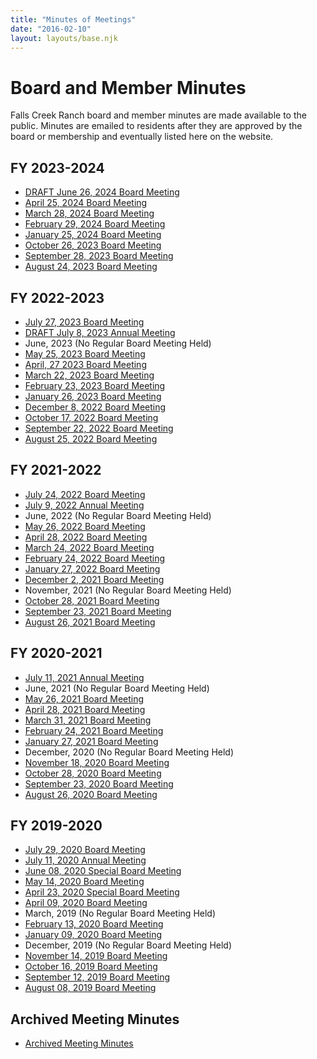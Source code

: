 ```yaml
---
title: "Minutes of Meetings"
date: "2016-02-10"
layout: layouts/base.njk
---
```


# Board and Member Minutes

Falls Creek Ranch board and member minutes are made available to the public. Minutes are emailed to residents after they are approved by the board or membership and eventually listed here on the website.

## FY 2023-2024

- [DRAFT June 26, 2024 Board Meeting](/uploads/documents/minutes/minutes_2024_06_26_draft.pdf)
- [April 25, 2024 Board Meeting](/uploads/documents/minutes/minutes_2024_04_25.pdf)
- [March 28, 2024 Board Meeting](/uploads/documents/minutes/minutes_2024_03_28.pdf)
- [February 29, 2024 Board Meeting](/uploads/documents/minutes/minutes_2024_02_29.pdf)
- [January 25, 2024 Board Meeting](/uploads/documents/minutes/minutes_2024_01_25.pdf)
- [October 26, 2023 Board Meeting](/uploads/documents/minutes/minutes_2023_10_26.pdf)
- [September 28, 2023 Board Meeting](/uploads/documents/minutes/minutes_2023_09_28.pdf)
- [August 24, 2023 Board Meeting](/uploads/documents/minutes/minutes_2023_08_24.pdf)

## FY 2022-2023

- [July 27, 2023 Board Meeting](/uploads/documents/minutes/minutes_2023_07_27.pdf)
- [DRAFT July 8, 2023 Annual Meeting](/uploads/documents/minutes/draft_annual_meeting_2023-07-8.pdf)
- June, 2023 (No Regular Board Meeting Held)
- [May 25, 2023 Board Meeting](/uploads/documents/minutes/minutes_2023_05_25.pdf)
- [April, 27 2023 Board Meeting](/uploads/documents/minutes/minutes_2023_04_27.pdf)
- [March 22, 2023 Board Meeting](/uploads/documents/minutes/minutes_2023_03_22.pdf)
- [February 23, 2023 Board Meeting](/uploads/documents/minutes/minutes_2023_02_23.pdf)
- [January 26, 2023 Board Meeting](/uploads/2023/02/January-26-2023-Board-Minutes.pdf)
- [December 8, 2022 Board Meeting](/uploads/2023/02/December-8-2022-Board-Minutes.pdf)
- [October 17, 2022 Board Meeting](/uploads/2022/12/October-27-2022-Board-Minutes.pdf)
- [September 22, 2022 Board Meeting](/uploads/2022/11/September-22-2022-Board-Minutes.pdf)
- [August 25, 2022 Board Meeting](/uploads/2022/09/August-25-2022-Board-Minutes.pdf)

## FY 2021-2022

- [July 24, 2022 Board Meeting](/uploads/2022/09/July-24-2022-Board-Transition-Mtg-Minutes.pdf)
- [July 9, 2022 Annual Meeting](/uploads/documents/minutes/annual_meeting_2022-07-09.pdf)
- June, 2022 (No Regular Board Meeting Held)
- [May 26, 2022 Board Meeting](/uploads/2022/07/May-26-2022-Board-Minutes.pdf)
- [April 28, 2022 Board Meeting](/uploads/2022/05/April-28-2022-Board-Minutes.pdf)
- [March 24, 2022 Board Meeting](/uploads/2022/05/March-24-2022-Board-Minutes.pdf)
- [February 24, 2022 Board Meeting](/uploads/2022/03/February-24-2022-Board-Minutes.pdf)
- [January 27, 2022 Board Meeting](/uploads/2022/03/January-27-2022-Board-Minutes.pdf)
- [December 2, 2021 Board Meeting](/uploads/2022/01/December-2-2021-Board-Minutes.pdf)
- November, 2021 (No Regular Board Meeting Held)
- [October 28, 2021 Board Meeting](/uploads/2022/01/October-28-2021-Board-Minutes.pdf)
- [September 23, 2021 Board Meeting](/uploads/2021/11/FCR-Board-Minutes-September-23-2021.pdf)
- [August 26, 2021 Board Meeting](/uploads/2021/11/FCR-Board-Minutes-August-26-2021-V3.pdf)

## FY 2020-2021

- [July 11, 2021 Annual Meeting](/uploads/2022/07/2021-FCR-Annual-Meeting-Minutes.pdf)
- June, 2021 (No Regular Board Meeting Held)
- [May 26, 2021 Board Meeting](/uploads/2021/11/FCR-Board-Minutes-May-26-2021.pdf)
- [April 28, 2021 Board Meeting](/uploads/2022/01/FCR-Board-Minutes-April-28-2021.pdf)
- [March 31, 2021 Board Meeting](/uploads/2022/01/FCR-March-2021-Minutes-V-2-1.pdf)
- [February 24, 2021 Board Meeting](/uploads/2022/01/FCR-Board-Minutes-2-24-21.pdf)
- [January 27, 2021 Board Meeting](/uploads/2016/02/January-27-2021-Board-Meeting.pdf)
- December, 2020 (No Regular Board Meeting Held)
- [November 18, 2020 Board Meeting](/uploads/2022/01/FCR-Board-Minutes-11-18-20.pdf)
- [October 28, 2020 Board Meeting](/uploads/2022/01/FCR-Board-Approved-Minutes-10-28-20.pdf)
- [September 23, 2020 Board Meeting](/uploads/2016/02/FCR-Board-Minutes-9-23-20.pdf)
- [August 26, 2020 Board Meeting](/uploads/2016/02/FCR-Board-Minutes-8.26.20.pdf)

## FY 2019-2020

- [July 29, 2020 Board Meeting](/uploads/2016/02/FCR-07.29.20-BOD-meeting-minutes.pdf)
- [July 11, 2020 Annual Meeting](/uploads/2021/08/FCR-07.11.20-annual-meeting-minutes.pdf)
- [June 08, 2020 Special Board Meeting](/uploads/2016/02/FCR-06.08.20-Special-BOD-meeting-minutes.pdf)
- [May 14, 2020 Board Meeting](/uploads/2016/02/FCR-05.14.20-BOD-meeting-minutes-.pdf)
- [April 23, 2020 Special Board Meeting](/uploads/2016/02/FCR-04.23.20-BOD-meeting-minutes.pdf)
- [April 09, 2020 Board Meeting](/uploads/2016/02/FCR-04.09.20-BOD-meeting-minutes.pdf)
- March, 2019 (No Regular Board Meeting Held)
- [February 13, 2020 Board Meeting](/uploads/2016/02/FCR-02.13.20-BOD-meeting-minutes.pdf)
- [January 09, 2020 Board Meeting](/uploads/2016/02/FCR-01.09.20-BOD-meeting-minutes-FINAL.pdf)
- December, 2019 (No Regular Board Meeting Held)
- [November 14, 2019 Board Meeting](/uploads/2016/02/FCR-11.14.19-BOD-meeting-minutes.pdf)
- [October 16, 2019 Board Meeting](/uploads/2016/02/FCR-10.16.19-BOD-meeting-minutes.pdf)
- [September 12, 2019 Board Meeting](/uploads/2016/02/FCR-09.12.19-BOD-meeting-minutes.pdf)
- [August 08, 2019 Board Meeting](/uploads/2016/02/FCR-meeting_minutes-08.08.19.pdf)

## Archived Meeting Minutes

- [Archived Meeting Minutes](/uploads/2022/01/Archived-Meeting-Minutes-1.pdf)
